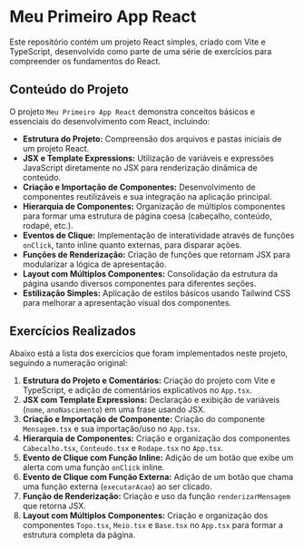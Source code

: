 # Meu Primeiro App React

Este repositório contém um projeto React simples, criado com Vite e TypeScript, desenvolvido como parte de uma série de exercícios para compreender os fundamentos do React.

## Conteúdo do Projeto

O projeto `Meu Primeiro App React` demonstra conceitos básicos e essenciais do desenvolvimento com React, incluindo:

* **Estrutura do Projeto:** Compreensão dos arquivos e pastas iniciais de um projeto React.
* **JSX e Template Expressions:** Utilização de variáveis e expressões JavaScript diretamente no JSX para renderização dinâmica de conteúdo.
* **Criação e Importação de Componentes:** Desenvolvimento de componentes reutilizáveis e sua integração na aplicação principal.
* **Hierarquia de Componentes:** Organização de múltiplos componentes para formar uma estrutura de página coesa (cabeçalho, conteúdo, rodapé, etc.).
* **Eventos de Clique:** Implementação de interatividade através de funções `onClick`, tanto inline quanto externas, para disparar ações.
* **Funções de Renderização:** Criação de funções que retornam JSX para modularizar a lógica de apresentação.
* **Layout com Múltiplos Componentes:** Consolidação da estrutura da página usando diversos componentes para diferentes seções.
* **Estilização Simples:** Aplicação de estilos básicos usando Tailwind CSS para melhorar a apresentação visual dos componentes.

## Exercícios Realizados

Abaixo está a lista dos exercícios que foram implementados neste projeto, seguindo a numeração original:

1.  **Estrutura do Projeto e Comentários:** Criação do projeto com Vite e TypeScript, e adição de comentários explicativos no `App.tsx`.
2.  **JSX com Template Expressions:** Declaração e exibição de variáveis (`nome`, `anoNascimento`) em uma frase usando JSX.
3.  **Criação e Importação de Componente:** Criação do componente `Mensagem.tsx` e sua importação/uso no `App.tsx`.
4.  **Hierarquia de Componentes:** Criação e organização dos componentes `Cabecalho.tsx`, `Conteudo.tsx` e `Rodape.tsx` no `App.tsx`.
5.  **Evento de Clique com Função Inline:** Adição de um botão que exibe um alerta com uma função `onClick` inline.
6.  **Evento de Clique com Função Externa:** Adição de um botão que chama uma função externa (`executarAcao`) ao ser clicado.
7.  **Função de Renderização:** Criação e uso da função `renderizarMensagem` que retorna JSX.
8.  **Layout com Múltiplos Componentes:** Criação e organização dos componentes `Topo.tsx`, `Meio.tsx` e `Base.tsx` no `App.tsx` para formar a estrutura completa da página.